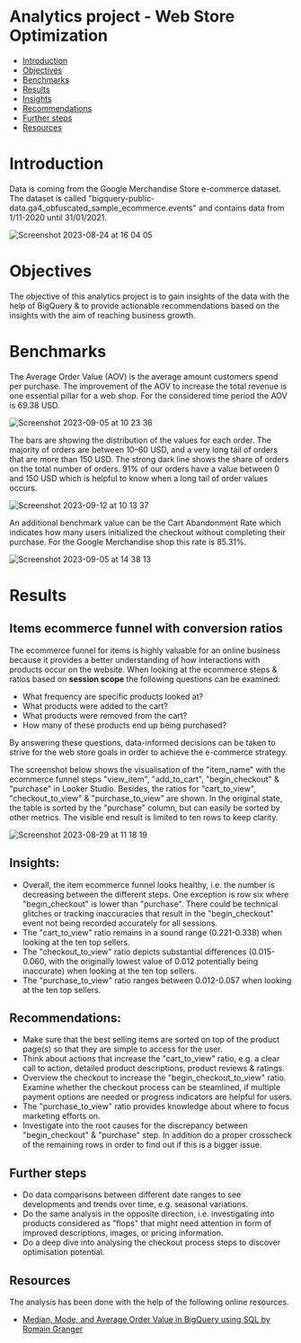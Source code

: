 # Analytics project - Web Store Optimization

- [Introduction](#Introduction)
- [Objectives](#Objectives)
- [Benchmarks](#Benchmarks)
- [Results](#Results)
- [Insights](#Insights)
- [Recommendations](#Recommendations)
- [Further steps](#Further-steps)
- [Resources](#Resources)

# Introduction
Data is coming from the Google Merchandise Store e-commerce dataset. The dataset is called "bigquery-public-data.ga4_obfuscated_sample_ecommerce.events" and contains data from 1/11-2020 until 31/01/2021. 

![Screenshot 2023-08-24 at 16 04 05](https://github.com/g-aurig/web_store_optimization/assets/138019708/8230bb31-ee40-4faf-a162-2d76188edae0)

# Objectives
The objective of this analytics project is to gain insights of the data with the help of BigQuery &amp; to provide actionable recommendations based on the insights with the aim of reaching business growth.

# Benchmarks
The Average Order Value (AOV) is the average amount customers spend per purchase. The improvement of the AOV to increase the total revenue is one essential pillar for a web shop. For the considered time period the AOV is 69.38 USD.

![Screenshot 2023-09-05 at 10 23 36](https://github.com/g-aurig/web_store_optimization/assets/138019708/d6878c8d-1e40-4593-8849-c0ab47dfe977)

The bars are showing the distribution of the values for each order. The majority of orders are between 10–60 USD, and a very long tail of orders that are more than 150 USD.
The strong dark line shows the share of orders on the total number of orders. 91% of our orders have a value between 0 and 150 USD which is helpful to know when a long tail of order values occurs.

![Screenshot 2023-09-12 at 10 13 37](https://github.com/g-aurig/web_store_optimization/assets/138019708/7b404e20-4e0f-4581-b926-840c1913ed28)

An additional benchmark value can be the Cart Abandonment Rate which indicates how many users initialized the checkout without completing their purchase. For the Google Merchandise shop this rate is 85.31%.

![Screenshot 2023-09-05 at 14 38 13](https://github.com/g-aurig/web_store_optimization/assets/138019708/59ce1abe-3a78-4837-a585-d1610a35f246)

# Results
## Items ecommerce funnel with conversion ratios
The ecommerce funnel for items is highly valuable for an online business because it provides a better understanding of how interactions with products occur on the website.
When looking at the ecommerce steps & ratios based on **session scope** the following questions can be examined:
- What frequency are specific products looked at?
- What products were added to the cart?
- What products were removed from the cart?
- How many of these products end up being purchased?
  
By answering these questions, data-informed decisions can be taken to strive for the web store goals in order to achieve the e-commerce strategy.

The screenshot below shows the visualisation of the "item_name" with the ecommerce funnel steps "view_item", "add_to_cart", "begin_checkout" & "purchase" in Looker Studio. Besides, the ratios for "cart_to_view", "checkout_to_view" & "purchase_to_view" are shown.
In the original state, the table is sorted by the "purchase" column, but can easily be sorted by other metrics. The visible end result is limited to ten rows to keep clarity.

![Screenshot 2023-08-29 at 11 18 19](https://github.com/g-aurig/web_store_optimization/assets/138019708/cbd37902-581c-4e78-a55e-d04feb110997)

## Insights:
- Overall, the item ecommerce funnel looks healthy, i.e. the number is decreasing between the different steps. One exception is row six where "begin_checkout" is lower than "purchase". There could be technical glitches or tracking inaccuracies that result in the "begin_checkout" event not being recorded accurately for all sessions.
- The "cart_to_view" ratio remains in a sound range (0.221-0.338) when looking at the ten top sellers. 
- The "checkout_to_view" ratio depicts substantial differences (0.015-0.060, with the originally lowest value of 0.012 potentially being inaccurate) when looking at the ten top sellers.
- The "purchase_to_view" ratio ranges between 0.012-0.057 when looking at the ten top sellers. 

## Recommendations:
- Make sure that the best selling items are sorted on top of the product page(s) so that they are simple to access for the user.
- Think about actions that increase the "cart_to_view" ratio, e.g. a clear call to action, detailed product descriptions, product reviews & ratings.
- Overview the checkout to increase the "begin_checkout_to_view" ratio. Examine whether the checkout process can be steamlined, if multiple payment options are needed or progress indicators are helpful for users.
- The "purchase_to_view" ratio provides knowledge about where to focus marketing efforts on. 
- Investigate into the root causes for the discrepancy between "begin_checkout" & "purchase" step. In addition do a proper crosscheck of the remaining rows in order to find out if this is a bigger issue.

## Further steps
- Do data comparisons between different date ranges to see developments and trends over time, e.g. seasonal variations.
- Do the same analysis in the opposite direction, i.e. investigating into products considered as "flops" that might need attention in form of improved descriptions, images, or pricing information.
- Do a deep dive into analysing the checkout process steps to discover optimisation potential.

## Resources
The analysis has been done with the help of the following online resources.
- [Median, Mode, and Average Order Value in BigQuery using SQL by Romain Granger](https://towardsdatascience.com/median-mode-and-average-order-value-in-bigquery-using-sql-8952bfbc288a)




